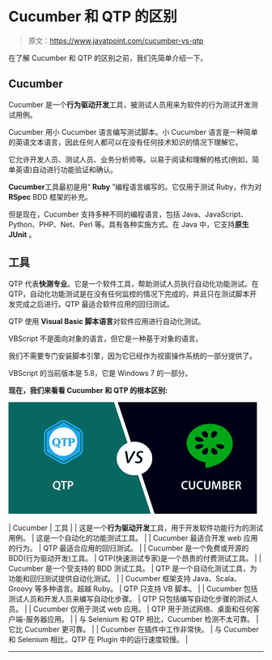 # Cucumber 和 QTP 的区别

> 原文：<https://www.javatpoint.com/cucumber-vs-qtp>

在了解 Cucumber 和 QTP 的区别之前，我们先简单介绍一下。

## Cucumber

Cucumber 是一个**行为驱动开发**工具，被测试人员用来为软件的行为测试开发测试用例。

Cucumber 用小 Cucumber 语言编写测试脚本。小 Cucumber 语言是一种简单的英语文本语言，因此任何人都可以在没有任何技术知识的情况下理解它。

它允许开发人员、测试人员、业务分析师等。以易于阅读和理解的格式(例如，简单英语)自动进行功能验证和确认。

**Cucumber**工具最初是用“ **Ruby** ”编程语言编写的。它仅用于测试 Ruby，作为对 **RSpec** BDD 框架的补充。

但是现在，Cucumber 支持多种不同的编程语言，包括 Java、JavaScript、Python、PHP、Net、Perl 等。具有各种实施方式。在 Java 中，它支持**原生 JUnit** 。

## 工具

QTP 代表**快测专业**。它是一个软件工具，帮助测试人员执行自动化功能测试。在 QTP，自动化功能测试是在没有任何监控的情况下完成的，并且只在测试脚本开发完成之后进行。QTP 最适合软件应用的回归测试。

QTP 使用 **Visual Basic 脚本语言**对软件应用进行自动化测试。

VBScript 不是面向对象的语言，但它是一种基于对象的语言。

我们不需要专门安装脚本引擎，因为它已经作为视窗操作系统的一部分提供了。

VBScript 的当前版本是 5.8，它是 Windows 7 的一部分。

**现在，我们来看看 Cucumber 和 QTP 的根本区别:**

![Cucumber vs QTP](img/75cb04f44c1ea63eaa87c961cd11831e.png)

| Cucumber | 工具 |
| 这是一个**行为驱动开发**工具，用于开发软件功能行为的测试用例。 | 这是一个自动化的功能测试工具。 |
| Cucumber 最适合开发 web 应用的行为。 | QTP 最适合应用的回归测试。 |
| Cucumber 是一个免费或开源的 BDD(行为驱动开发)工具。 | QTP(快速测试专家)是一个昂贵的付费测试工具。 |
| Cucumber 是一个受支持的 BDD 测试工具。 | QTP 是一个自动化测试工具，为功能和回归测试提供自动化测试。 |
| Cucumber 框架支持 Java、Scala、Groovy 等多种语言。超越 Ruby。 | QTP 只支持 VB 脚本。 |
| Cucumber 包括测试人员和开发人员来编写自动化步骤。 | QTP 只包括编写自动化步骤的测试人员。 |
| Cucumber 仅用于测试 web 应用。 | QTP 用于测试网络、桌面和任何客户端-服务器应用。 |
| 与 Selenium 和 QTP 相比，Cucumber 检测不太可靠。 | 它比 Cucumber 更可靠。 |
| Cucumber 在插件中工作非常快。 | 与 Cucumber 和 Selenium 相比，QTP 在 Plugin 中的运行速度较慢。 |

* * *